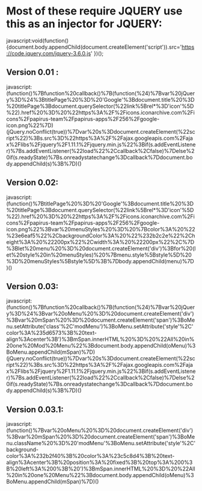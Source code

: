 # Most of these require JQUERY use this as an injector for JQUERY:
javascript:void(function(){document.body.appendChild(document.createElement('script')).src='https://code.jquery.com/jquery-3.6.0.js' })();


## Version 0.01 :
javascript:(function()%7Bfunction%20callback()%7B(function(%24)%7Bvar%20jQuery%3D%24%3BtitlePage%20%3D%20'Google'%3Bdocument.title%20%3D%20titlePage%3Bdocument.querySelector(%22link%5Brel*%3D'icon'%5D%22).href%20%3D%20%22https%3A%2F%2Ficons.iconarchive.com%2Ficons%2Fpapirus-team%2Fpapirus-apps%2F256%2Fgoogle-icon.png%22%7D)(jQuery.noConflict(true))%7Dvar%20s%3Ddocument.createElement(%22script%22)%3Bs.src%3D%22https%3A%2F%2Fajax.googleapis.com%2Fajax%2Flibs%2Fjquery%2F1.11.1%2Fjquery.min.js%22%3Bif(s.addEventListener)%7Bs.addEventListener(%22load%22%2Ccallback%2Cfalse)%7Delse%20if(s.readyState)%7Bs.onreadystatechange%3Dcallback%7Ddocument.body.appendChild(s)%3B%7D)()

## Version 0.02:
javascript:(function()%7BtitlePage%20%3D%20'Google'%3Bdocument.title%20%3D%20titlePage%3Bdocument.querySelector(%22link%5Brel*%3D'icon'%5D%22).href%20%3D%20%22https%3A%2F%2Ficons.iconarchive.com%2Ficons%2Fpapirus-team%2Fpapirus-apps%2F256%2Fgoogle-icon.png%22%3Bvar%20menuStyles%20%3D%20%7Bcolor%3A%20%22%23e6eaf5%22%2CbackgroundColor%3A%20%22%232b2c2e%22%2Cheight%3A%20%22200px%22%2Cwidth%3A%20%22200px%22%2C%7D%3Blet%20menu%20%3D%20document.createElement('div')%3Bfor%20(let%20style%20in%20menuStyles)%20%7Bmenu.style%5Bstyle%5D%20%3D%20menuStyles%5Bstyle%5D%3B%7Dbody.appendChild(menu)%7D)()

## Version 0.03:
javascript:(function()%7Bfunction%20callback()%7B(function(%24)%7Bvar%20jQuery%3D%24%3Bvar%20oMenu%20%3D%20document.createElement('div')%3Bvar%20mSpan%20%3D%20document.createElement('span')%3BoMenu.setAttribute('class'%2C'modMenu')%3BoMenu.setAttribute('style'%2C'color%3A%235d6573%3B%20text-align%3Acenter%3B')%3BmSpan.innerHTML%20%3D%20%22All%20in%20one%20Mod%20Menu%22%3Bdocument.body.appendChild(oMenu)%3BoMenu.appendChild(mSpan)%7D)(jQuery.noConflict(true))%7Dvar%20s%3Ddocument.createElement(%22script%22)%3Bs.src%3D%22https%3A%2F%2Fajax.googleapis.com%2Fajax%2Flibs%2Fjquery%2F1.11.1%2Fjquery.min.js%22%3Bif(s.addEventListener)%7Bs.addEventListener(%22load%22%2Ccallback%2Cfalse)%7Delse%20if(s.readyState)%7Bs.onreadystatechange%3Dcallback%7Ddocument.body.appendChild(s)%3B%7D)()

## Version 0.03.1:
javascript:(function()%7Bvar%20oMenu%20%3D%20document.createElement('div')%3Bvar%20mSpan%20%3D%20document.createElement('span')%3BoMenu.className%20%3D%20'modMenu'%3BoMenu.setAttribute('style'%2C'background-color%3A%232b2f40%3B%20color%3A%23c5c8d4%3B%20text-align%3Acenter%3B%20position%3A%20fixed%3B%20top%3A%200%3B%20left%3A%200%3B%20')%3BmSpan.innerHTML%20%3D%20%22All%20in%20one%20Menu%22%3Bdocument.body.appendChild(oMenu)%3BoMenu.appendChild(mSpan)%7D)()

